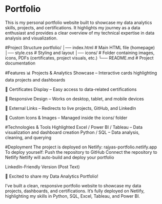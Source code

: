 # Portfolio
This is my personal portfolio website built to showcase my data analytics skills, projects, and certifications. It highlights my journey as a data enthusiast and provides a clear overview of my technical expertise in data analysis and visualization.


#Project Structure
portfolio/
│── index.html       # Main HTML file (homepage)
│── style.css        # Styling and layout
│── icons/           # Folder containing images, icons, PDFs (certificates, project visuals, etc.)
└── README.md        # Project documentation


#Features
📊 Projects & Analytics Showcase – Interactive cards highlighting data projects and dashboards

📑 Certificates Display – Easy access to data-related certifications

📱 Responsive Design – Works on desktop, tablet, and mobile devices

🔗 External Links – Redirects to live projects, GitHub, and LinkedIn

🎨 Custom Icons & Images – Managed inside the icons/ folder


#Technologies & Tools Highlighted
Excel / Power BI / Tableau – Data visualization and dashboard creation
Python / SQL – Data analysis, cleaning, and querying



#Deployment
The project is deployed on Netlify: rajyas-portfolio.netlify.app
To deploy yourself:
Push the repository to GitHub
Connect the repository to Netlify
Netlify will auto-build and deploy your portfolio

LinkedIn-Friendly Version (Post Text)

🚀 Excited to share my Data Analytics Portfolio!

I’ve built a clean, responsive portfolio website to showcase my data projects, dashboards, and certifications. It’s fully deployed on Netlify, highlighting my skills in Python, SQL, Excel, Tableau, and Power BI.
